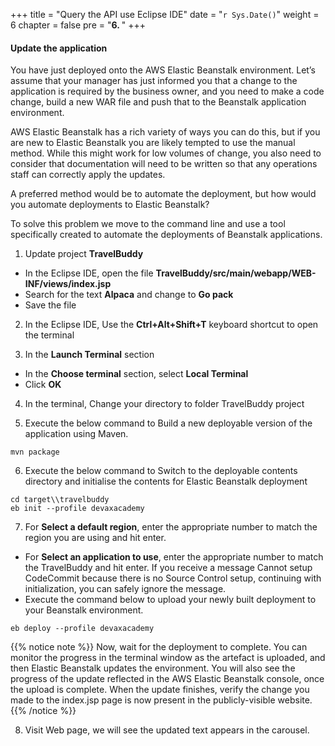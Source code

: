 +++
title = "Query the API use Eclipse IDE"
date = "`r Sys.Date()`"
weight = 6
chapter = false
pre = "<b>6. </b>"
+++

#### Update the application
You have just deployed onto the AWS Elastic Beanstalk environment. Let’s assume that your manager has just informed you that a change to the application is required by the business owner, and you need to make a code change, build a new WAR file and push that to the Beanstalk application environment.

AWS Elastic Beanstalk has a rich variety of ways you can do this, but if you are new to Elastic Beanstalk you are likely tempted to use the manual method. While this might work for low volumes of change, you also need to consider that documentation will need to be written so that any operations staff can correctly apply the updates.

A preferred method would be to automate the deployment, but how would you automate deployments to Elastic Beanstalk?

To solve this problem we move to the command line and use a tool specifically created to automate the deployments of Beanstalk applications.

1. Update project **TravelBuddy**

- In the Eclipse IDE, open the file **TravelBuddy/src/main/webapp/WEB-INF/views/index.jsp**
- Search for the text **Alpaca** and change to **Go pack**
- Save the file


2. In the Eclipse IDE, Use the **Ctrl+Alt+Shift+T** keyboard shortcut to open the terminal

3. In the **Launch Terminal** section
- In the **Choose terminal** section, select **Local Terminal**
- Click **OK**

4. In the terminal, Change your directory to folder TravelBuddy project


5. Execute the below command to Build a new deployable version of the application using Maven.
```
mvn package
```

6. Execute the below command to Switch to the deployable contents directory and initialise the contents for Elastic Beanstalk deployment
```
cd target\\travelbuddy
eb init --profile devaxacademy
```

7. For **Select a default region**, enter the appropriate number to match the region you are using and hit enter.
- For **Select an application to use**, enter the appropriate number to match the TravelBuddy and hit enter. If you receive a message Cannot setup CodeCommit because there is no Source Control setup, continuing with initialization, you can safely ignore the message.
- Execute the command below to upload your newly built deployment to your Beanstalk environment.
```
eb deploy --profile devaxacademy
```
{{% notice note %}}
Now, wait for the deployment to complete. You can monitor the progress in the terminal window as the artefact is uploaded, and then Elastic Beanstalk updates the environment. You will also see the progress of the update reflected in the AWS Elastic Beanstalk console, once the upload is complete. When the update finishes, verify the change you made to the index.jsp page is now present in the publicly-visible website.
{{% /notice %}}


8. Visit Web page, we will see the updated text appears in the carousel.